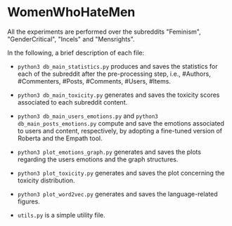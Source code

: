 # WomenWhoHateMen

All the experiments are performed over the subreddits "Feminism", "GenderCritical", "Incels" and "Mensrights". 

In the following, a brief description of each file:

- ```python3 db_main_statistics.py``` produces and saves the statistics for each of the subreddit after the pre-processing step, i.e., #Authors, #Commenters, #Posts, #Comments, #Users, #Items.
- ```python3 db_main_toxicity.py``` generates and saves the toxicity scores associated to each subreddit content.
- ```python3 db_main_users_emotions.py``` and ```python3 db_main_posts_emotions.py``` compute and save the emotions associated to users and content, respectively, by adopting a fine-tuned version of Roberta and the Empath tool.

- ```python3 plot_emotions_graph.py``` generates and saves the plots regarding the users emotions and the graph structures.
- ```python3 plot_toxicity.py``` generates and saves the plot concerning the toxicity distribution.
- ```python3 plot_word2vec.py``` generates and saves the language-related figures.

- ```utils.py``` is a simple utility file.
